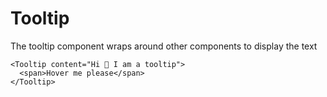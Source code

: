 # Tooltip

The tooltip component wraps around other components to display the text

<TooltipExample />

```vue
<Tooltip content="Hi 👋 I am a tooltip">
  <span>Hover me please</span>
</Tooltip>
```

<script setup>
import TooltipExample from './TooltipExample.vue'
</script>
